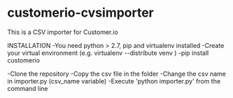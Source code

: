 customerio-cvsimporter
======================

This is a CSV importer for Customer.io

INSTALLATION
-You need python > 2.7, pip and virtualenv installed
-Create your virtual environment (e.g. virtualenv --distribute venv )
-pip install customerio

-Clone the repository
-Copy the csv file in the folder
-Change the csv name in importer.py (csv_name variable)
-Execute 'python importer.py' from the command line
